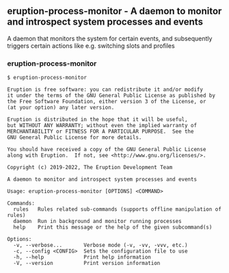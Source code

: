 ## eruption-process-monitor - A daemon to monitor and introspect system processes and events

A daemon that monitors the system for certain events, and subsequently triggers certain
actions like e.g. switching slots and profiles

### eruption-process-monitor

```shell
$ eruption-process-monitor

Eruption is free software: you can redistribute it and/or modify
it under the terms of the GNU General Public License as published by
the Free Software Foundation, either version 3 of the License, or
(at your option) any later version.

Eruption is distributed in the hope that it will be useful,
but WITHOUT ANY WARRANTY; without even the implied warranty of
MERCHANTABILITY or FITNESS FOR A PARTICULAR PURPOSE.  See the
GNU General Public License for more details.

You should have received a copy of the GNU General Public License
along with Eruption.  If not, see <http://www.gnu.org/licenses/>.

Copyright (c) 2019-2022, The Eruption Development Team

A daemon to monitor and introspect system processes and events

Usage: eruption-process-monitor [OPTIONS] <COMMAND>

Commands:
  rules   Rules related sub-commands (supports offline manipulation of rules)
  daemon  Run in background and monitor running processes
  help    Print this message or the help of the given subcommand(s)

Options:
  -v, --verbose...       Verbose mode (-v, -vv, -vvv, etc.)
  -c, --config <CONFIG>  Sets the configuration file to use
  -h, --help             Print help information
  -V, --version          Print version information

```
